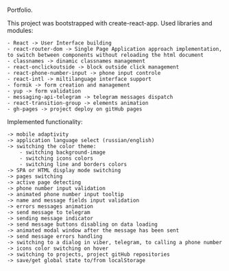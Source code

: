 Portfolio.

This project was bootstrapped with create-react-app.
Used libraries and modules:

    - React -> User Interface building
    - react-router-dom -> Single Page Application approach implementation, to switch between components without reloading the html document
    - classnames -> dinamic classnames management
    - react-onclickoutside -> block outside click management
    - react-phone-number-input -> phone input controle
    - react-intl -> miltilanguage interface support
    - formik -> form creation and management
    - yup -> form validation
    - messaging-api-telegram -> telegram messages dispatch
    - react-transition-group -> elements animation
    - gh-pages -> project deploy on gitHub pages


Implemented functionality:

    -> mobile adaptivity
    -> application language select (russian/english)
    -> switching the color theme:
        - switching background-image
        - switching icons colors
        - switching line and borders colors
    -> SPA or HTML display mode switching
    -> pages switching
    -> active page detecting
    -> phone number input validation
    -> animated phone number input tooltip
    -> name and message fields input validation
    -> errors messages animation
    -> send message to telegram
    -> sending message indicator
    -> send message buttons disabling on data loading
    -> animated modal window after the message has been sent
    -> send message errors handling
    -> switching to a dialog in viber, telegram, to calling a phone number
    -> icons color switching on hover
    -> switching to projects, project gitHub repositories
    -> save/get global state to/from localStorage